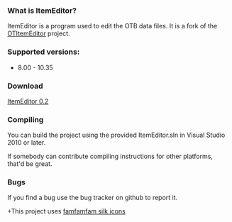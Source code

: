 ### What is ItemEditor?

ItemEditor is a program used to edit the OTB data files. It is a fork of the [OTItemEditor](https://github.com/opentibia/item-editor) project.

### Supported versions:

* 8.00 - 10.35

### Download

[ItemEditor 0.2](http://www.4shared.com/file/JLL7RXmvce/ItemEditor02.html)

### Compiling

You can build the project using the provided ItemEditor.sln in Visual
Studio 2010 or later.

If somebody can contribute compiling instructions for other platforms, that'd be
great.


### Bugs

If you find a bug use the bug tracker on github to report it.


+This project uses [famfamfam silk icons](http://www.famfamfam.com/lab/icons/silk/)